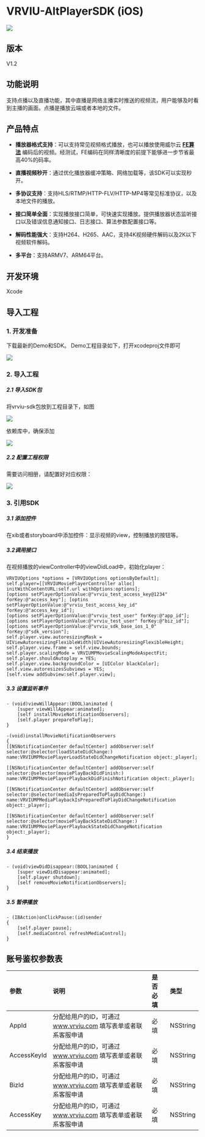 # VRVIU-AltPlayerSDK (iOS)

[![](https://img.shields.io/badge/Powered%20by-vrviu.com-brightgreen.svg)](https://vrviu.com)

## 版本
V1.2

## 功能说明
支持点播以及直播功能，其中直播是网络主播实时推送的视频流，用户能够及时看到主播的画面。点播是播放云端或者本地的文件。

## 产品特点
* **播放器格式支持**：可以支持常见视频格式播放，也可以播放使用威尔云 [**FE算法**](https://www.vrviu.com/technology.html) 编码后的视频。经测试，FE编码在同样清晰度的前提下能够进一步节省最高40%的码率。

* **直播视频秒开**：通过优化播放器缓冲策略、网络加载等，该SDK可以实现秒开。

* **多协议支持**：支持HLS/RTMP/HTTP-FLV/HTTP-MP4等常见标准协议，以及本地文件的播放。

* **接口简单全面**：实现播放接口简单，可快速实现播放。提供播放器状态监听接口以及错误信息通知接口、日志接口、算法参数配置接口等。

* **解码性能强大**：支持H264、H265、AAC，支持4K视频硬件解码以及2K以下视频软件解码。

* **多平台**：支持ARMV7、ARM64平台。

## 开发环境
Xcode

## 导入工程
### 1. 开发准备
下载最新的Demo和SDK。
Demo工程目录如下，打开xcodeproj文件即可

![](https://github.com/vrviu-sdk/VRVIU-AltPlayer-Demo-iOS/blob/master/image/libpath.png)

### 2. 导入工程
##### 2.1 导入SDK包
将vrviu-sdk包放到工程目录下，如图

![](https://github.com/vrviu-sdk/VRVIU-AltPlayer-Demo-iOS/blob/master/image/libproject.png)


依赖库中，确保添加

![](https://github.com/vrviu-sdk/VRVIU-AltPlayer-Demo-iOS/blob/master/image/linklib.png)

##### 2.2 配置工程权限
需要访问相册，请配置好对应权限：
 
![](https://github.com/vrviu-sdk/VRVIU-AltPlayer-Demo-iOS/blob/master/image/setting.png)

### 3. 引用SDK
##### 3.1 添加控件
在xib或者storyboard中添加控件：显示视频的view，控制播放的按钮等。

##### 3.2调用接口
在视频播放的viewController中的viewDidLoad中，初始化player：

```objc
VRVIUOptions *options = [VRVIUOptions optionsByDefault];
self.player=[[VRVIUMoviePlayerController alloc] initWithContentURL:self.url withOptions:options];
[options setPlayerOptionValue:@"vrviu_test_access_key@1234" forKey:@"access_key"]; [optins setPlayerOptionValue:@"vrviu_test_access_key_id" forKey:@"access_key_id"];
[options setPlayerOptionValue:@"vrviu_test_user" forKey:@"app_id"];
[options setPlayerOptionValue:@"vrviu_test_user" forKey:@"biz_id"];
[options setPlayerOptionValue:@"vrviu_sdk_base_ios_1_0" forKey:@"sdk_version"];
self.player.view.autoresizingMask = UIViewAutoresizingFlexibleWidth|UIViewAutoresizingFlexibleHeight;
self.player.view.frame = self.view.bounds;
self.player.scalingMode = VRVIUMPMovieScalingModeAspectFit;
self.player.shouldAutoplay = YES;
self.player.view.backgroundColor = [UIColor blackColor];
self.view.autoresizesSubviews = YES;
[self.view addSubview:self.player.view];
```

##### 3.3 设置监听事件

```objc
- (void)viewWillAppear:(BOOL)animated {
    [super viewWillAppear:animated];
    [self installMovieNotificationObservers];
    [self.player prepareToPlay];
}

-(void)installMovieNotificationObservers
{
[[NSNotificationCenter defaultCenter] addObserver:self selector:@selector(loadStateDidChange:) name:VRVIUMPMoviePlayerLoadStateDidChangeNotification object:_player];

[[NSNotificationCenter defaultCenter] addObserver:self selector:@selector(moviePlayBackDidFinish:) name:VRVIUMPMoviePlayerPlaybackDidFinishNotification object:_player];

[[NSNotificationCenter defaultCenter] addObserver:self selector:@selector(mediaIsPreparedToPlayDidChange:) name:VRVIUMPMediaPlaybackIsPreparedToPlayDidChangeNotification
object:_player];

[[NSNotificationCenter defaultCenter] addObserver:self selector:@selector(moviePlayBackStateDidChange:) name:VRVIUMPMoviePlayerPlaybackStateDidChangeNotification object:_player];
}
```

##### 3.4 结束播放

```objc
- (void)viewDidDisappear:(BOOL)animated {
    [super viewDidDisappear:animated];
    [self.player shutdown];
    [self removeMovieNotificationObservers];
}
```

##### 3.5 暂停播放

```objc
- (IBAction)onClickPause:(id)sender
{
    [self.player pause];
    [self.mediaControl refreshMediaControl];
}
```

## 账号鉴权参数表
|参数|说明|是否必填|类型|
|:---|:---|:---|:---|
|AppId|分配给用户的ID，可通过 www.vrviu.com 填写表单或者联系客服申请|必填|NSString|
|AccessKeyId|分配给用户的ID，可通过 www.vrviu.com 填写表单或者联系客服申请|必填|NSString|
|BizId|分配给用户的ID，可通过 www.vrviu.com 填写表单或者联系客服申请|必填|NSString|
|AccessKey|分配给用户的ID，可通过 www.vrviu.com 填写表单或者联系客服申请|必填|NSString|

